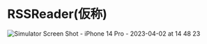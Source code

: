 #  RSSReader(仮称)

![Simulator Screen Shot - iPhone 14 Pro - 2023-04-02 at 14 48 23](https://user-images.githubusercontent.com/43494392/229340029-6dd83432-54cc-4e08-ad9b-41cc227ebaeb.png)
